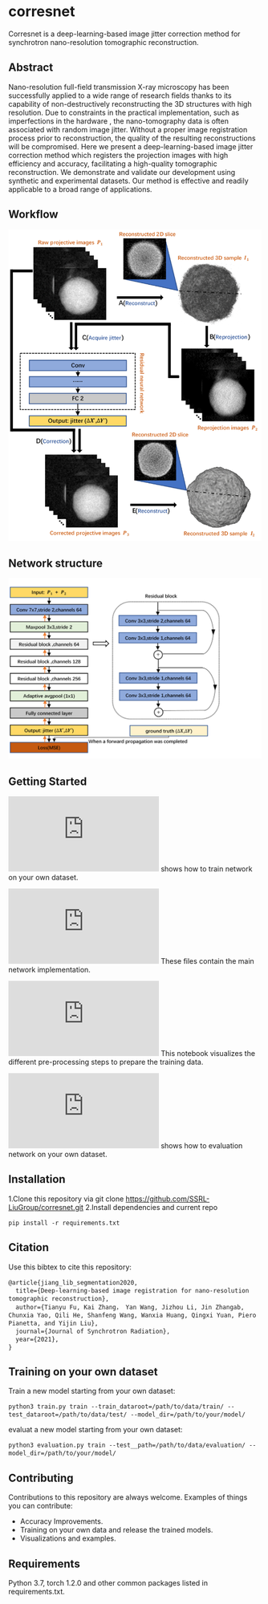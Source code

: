 # corresnet
Corresnet is a deep-learning-based image jitter correction method for synchrotron nano-resolution tomographic reconstruction.


## Abstract

Nano-resolution full-field transmission X-ray microscopy has been successfully applied to a wide range of research fields thanks to its capability of non-destructively reconstructing the 3D structures with high resolution. Due to constraints in the practical implementation, such as imperfections in the hardware , the nano-tomography data is often associated with random image jitter. Without a proper image registration process prior to reconstruction, the quality of the resulting reconstructions will be compromised. Here we present a deep-learning-based image jitter correction method which registers the projection images with high efficiency and accuracy, facilitating a high-quality tomographic reconstruction. We demonstrate and validate our development using synthetic and experimental datasets. Our method is effective and readily applicable to a broad range of applications. 
## Workflow 

![image](https://github.com/SSRL-LiuGroup/corresnet/blob/main/Fig/ss1.png)

## Network structure 

![image](https://github.com/SSRL-LiuGroup/corresnet/blob/main/Fig/ss2.png)

## Getting Started

![train.py](https://github.com/SSRL-LiuGroup/corresnet/blob/main/train.py) shows how to train network on your own dataset. 

![model.py](https://github.com/SSRL-LiuGroup/corresnet/blob/main/model.py) These files contain the main network implementation.

![res_data.py](https://github.com/SSRL-LiuGroup/corresnet/blob/main/res_data.py) This notebook visualizes the different pre-processing steps to prepare the training data.

![evaluation.py](https://github.com/SSRL-LiuGroup/corresnet/blob/main/evaluation.py) shows how to evaluation network on your own dataset. 

## Installation
1.Clone this repository via git clone https://github.com/SSRL-LiuGroup/corresnet.git
2.Install dependencies and current repo
```
pip install -r requirements.txt
```

## Citation 
Use this bibtex to cite this repository:
```
@article{jiang_lib_segmentation2020,
  title={Deep-learning-based image registration for nano-resolution tomographic reconstruction},
  author={Tianyu Fu, Kai Zhang， Yan Wang, Jizhou Li, Jin Zhangab, Chunxia Yao, Qili He, Shanfeng Wang, Wanxia Huang, Qingxi Yuan, Piero Pianetta, and Yijin Liu},
  journal={Journal of Synchrotron Radiation},
  year={2021},
}
```

## Training on your own dataset

Train a new model starting from your own dataset:
```
python3 train.py train --train_dataroot=/path/to/data/train/ --test_dataroot=/path/to/data/test/ --model_dir=/path/to/your/model/
```
evaluat a new model starting from your own dataset:
```
python3 evaluation.py train --test__path=/path/to/data/evaluation/ --model_dir=/path/to/your/model/
```

## Contributing
Contributions to this repository are always welcome. Examples of things you can contribute:

* Accuracy Improvements.
* Training on your own data and release the trained models.
* Visualizations and examples.
## Requirements
Python 3.7, torch 1.2.0 and other common packages listed in requirements.txt.
